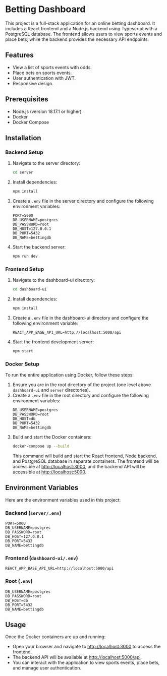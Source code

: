 # Betting Dashboard

This project is a full-stack application for an online betting dashboard. It includes a React frontend and a Node.js backend using Typescript with a PostgreSQL database. The frontend allows users to view sports events and place bets, while the backend provides the necessary API endpoints.

## Features
- View a list of sports events with odds.
- Place bets on sports events.
- User authentication with JWT.
- Responsive design.

## Prerequisites
- Node.js (version 18.17.1 or higher)
- Docker
- Docker Compose

## Installation

### Backend Setup
1. Navigate to the server directory:
    ```bash
    cd server
    ```
2. Install dependencies:
    ```bash
    npm install
    ```
3. Create a `.env` file in the server directory and configure the following environment variables:
    ```env
    PORT=5000
    DB_USERNAME=postgres
    DB_PASSWORD=root
    DB_HOST=127.0.0.1
    DB_PORT=5432
    DB_NAME=bettingdb
    ```
4. Start the backend server:
    ```bash
    npm run dev
    ```

### Frontend Setup
1. Navigate to the dashboard-ui directory:
    ```bash
    cd dashboard-ui
    ```
2. Install dependencies:
    ```bash
    npm install
    ```
3. Create a `.env` file in the dashboard-ui directory and configure the following environment variable:
    ```env
    REACT_APP_BASE_API_URL=http://localhost:5000/api
    ```
4. Start the frontend development server:
    ```bash
    npm start
    ```

### Docker Setup
To run the entire application using Docker, follow these steps:

1. Ensure you are in the root directory of the project (one level above `dashboard-ui` and `server` directories).
2. Create a `.env` file in the root directory and configure the following environment variables:
    ```env
    DB_USERNAME=postgres
    DB_PASSWORD=root
    DB_HOST=db
    DB_PORT=5432
    DB_NAME=bettingdb
    ```
3. Build and start the Docker containers:
    ```bash
    docker-compose up --build
    ```
    This command will build and start the React frontend, Node backend, and PostgreSQL database in separate containers. The frontend will be accessible at [http://localhost:3000](http://localhost:3000), and the backend API will be accessible at [http://localhost:5000](http://localhost:5000).

## Environment Variables
Here are the environment variables used in this project:

### Backend (`server/.env`)
```env
PORT=5000
DB_USERNAME=postgres
DB_PASSWORD=root
DB_HOST=127.0.0.1
DB_PORT=5432
DB_NAME=bettingdb
```

### Frontend (`dashboard-ui/.env`)
```env
REACT_APP_BASE_API_URL=http://localhost:5000/api
```

### Root (`.env`)
```env
DB_USERNAME=postgres
DB_PASSWORD=root
DB_HOST=db
DB_PORT=5432
DB_NAME=bettingdb
```

## Usage
Once the Docker containers are up and running:

- Open your browser and navigate to [http://localhost:3000](http://localhost:3000) to access the frontend.
- The backend API will be available at [http://localhost:5000/api](http://localhost:5000/api).
- You can interact with the application to view sports events, place bets, and manage user authentication.
